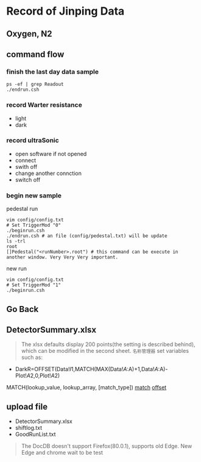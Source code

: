 # Record of Jinping Data
## Oxygen, N2
## command flow
### finish the last day data sample
```shell
ps -ef | grep Readout
./endrun.csh
```
### record Warter resistance
+ light
+ dark
### record ultraSonic
+ open software if not opened
+ connect
+ swith off
+ change another connction
+ switch off
### begin new sample
pedestal run
```shell
vim config/config.txt
# Set TriggerMod "0"
./beginrun.csh
./endrun.csh # an file (config/pedestal.txt) will be update
ls -trl
root
[]Pedestal("<runNumber>.root") # this command can be execute in another window. Very Very Very important.
```
new run
```shell
vim config/config.txt
# Set TriggerMod "1"
./beginrun.csh
```
## Go Back

## DetectorSummary.xlsx
> The xlsx defaults display 200 points(the setting is described behind), which can be modified in the second sheet.
`名称管理器` set variables
such as:
+ DarkR=OFFSET(Data!$I$1,MATCH(MAX(Data!$A:$A)+1,Data!$A:$A)-Plot!$A$2,0,Plot!$A$2)

MATCH(lookup_value, lookup_array, [match_type])
[match](https://support.microsoft.com/zh-cn/office/match-%e5%87%bd%e6%95%b0-e8dffd45-c762-47d6-bf89-533f4a37673a?ui=zh-cn&rs=zh-cn&ad=cn)
[offset](https://support.microsoft.com/zh-cn/office/offset-%E5%87%BD%E6%95%B0-c8de19ae-dd79-4b9b-a14e-b4d906d11b66)

## upload file
+ DetectorSummary.xlsx
+ shiftlog.txt
+ GoodRunList.txt
> The DocDB doesn't support Firefox(80.0.1), supports old Edge.
New Edge and chrome wait to be test
